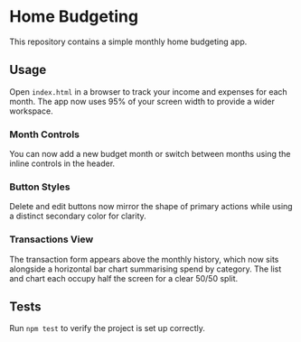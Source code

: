 # Home Budgeting

This repository contains a simple monthly home budgeting app.

## Usage
Open `index.html` in a browser to track your income and expenses for each month. The app now uses 95% of your screen width to provide a wider workspace.

### Month Controls
You can now add a new budget month or switch between months using the inline controls in the header.

### Button Styles
Delete and edit buttons now mirror the shape of primary actions while using a distinct secondary color for clarity.

### Transactions View
The transaction form appears above the monthly history, which now sits alongside a horizontal bar chart summarising spend by category. The list and chart each occupy half the screen for a clear 50/50 split.

## Tests
Run `npm test` to verify the project is set up correctly.

